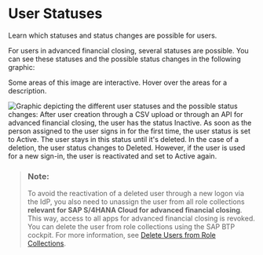 <!-- loiof47623754bc143f3bb1c084d15f0cc6c -->

# User Statuses

Learn which statuses and status changes are possible for users.

For users in advanced financial closing, several statuses are possible. You can see these statuses and the possible status changes in the following graphic:



Some areas of this image are interactive. Hover over the areas for a description.

![Graphic depicting the different user statuses and the possible status changes: After user creation through a CSV upload
							or through an API for advanced financial closing, the user has the status
								Inactive. As soon as the person assigned to the user signs in for the first time, the user
							status is set to Active. The user stays in this status until it's deleted. In the case of a
							deletion, the user status changes to Deleted. However, if the user is used for a new sign-in, the
							user is reactivated and set to Active again.](images/Image_Map_User_Statuses_1055e04.png)

> ### Note:  
> To avoid the reactivation of a deleted user through a new logon via the IdP, you also need to unassign the user from all role collections **relevant for SAP S/4HANA Cloud for advanced financial closing**. This way, access to all apps for advanced financial closing is revoked. You can delete the user from role collections using the SAP BTP cockpit. For more information, see [Delete Users from Role Collections](https://help.sap.com/docs/BTP/65de2977205c403bbc107264b8eccf4b/4f8a242839a947f9a6f379650480c776.html).

